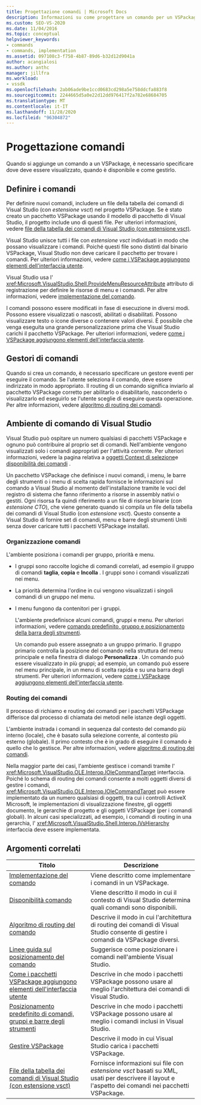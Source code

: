 ```yaml
---
title: Progettazione comandi | Microsoft Docs
description: Informazioni su come progettare un comando per un VSPackage in Visual Studio. Incluso, come specificare dove viene visualizzato, quando è disponibile e come gestirlo.
ms.custom: SEO-VS-2020
ms.date: 11/04/2016
ms.topic: conceptual
helpviewer_keywords:
- commands
- commands, implementation
ms.assetid: 097108c3-f758-4b87-89d6-b32d12d9041a
author: acangialosi
ms.author: anthc
manager: jillfra
ms.workload:
- vssdk
ms.openlocfilehash: 2ab06ade9be1ccd0683cd298a5e758ddcfa883f8
ms.sourcegitcommit: 2244665d5a0e22d12dd976417f2a782e68684705
ms.translationtype: MT
ms.contentlocale: it-IT
ms.lasthandoff: 11/28/2020
ms.locfileid: "96304872"
---
```

# <a name="command-design"></a>Progettazione comandi
Quando si aggiunge un comando a un VSPackage, è necessario specificare dove deve essere visualizzato, quando è disponibile e come gestirlo.

## <a name="define-commands"></a>Definire i comandi
 Per definire nuovi comandi, includere un file della tabella dei comandi di Visual Studio (con *estensione vsct*) nel progetto VSPackage. Se è stato creato un pacchetto VSPackage usando il modello di pacchetto di Visual Studio, il progetto include uno di questi file. Per ulteriori informazioni, vedere [file della tabella dei comandi di Visual Studio (con estensione vsct)](../../extensibility/internals/visual-studio-command-table-dot-vsct-files.md).

 Visual Studio unisce tutti i file con *estensione vsct* individuati in modo che possano visualizzare i comandi. Poiché questi file sono distinti dal binario VSPackage, Visual Studio non deve caricare il pacchetto per trovare i comandi. Per ulteriori informazioni, vedere [come i VSPackage aggiungono elementi dell'interfaccia utente](../../extensibility/internals/how-vspackages-add-user-interface-elements.md).

 Visual Studio usa l' <xref:Microsoft.VisualStudio.Shell.ProvideMenuResourceAttribute> attributo di registrazione per definire le risorse di menu e i comandi. Per altre informazioni, vedere [implementazione del comando](../../extensibility/internals/command-implementation.md).

 I comandi possono essere modificati in fase di esecuzione in diversi modi. Possono essere visualizzati o nascosti, abilitati o disabilitati. Possono visualizzare testo o icone diverse o contenere valori diversi. È possibile che venga eseguita una grande personalizzazione prima che Visual Studio carichi il pacchetto VSPackage. Per ulteriori informazioni, vedere [come i VSPackage aggiungono elementi dell'interfaccia utente](../../extensibility/internals/how-vspackages-add-user-interface-elements.md).

## <a name="command-handlers"></a>Gestori di comandi
 Quando si crea un comando, è necessario specificare un gestore eventi per eseguire il comando. Se l'utente seleziona il comando, deve essere indirizzato in modo appropriato. Il routing di un comando significa inviarlo al pacchetto VSPackage corretto per abilitarlo o disabilitarlo, nasconderlo o visualizzarlo ed eseguirlo se l'utente sceglie di eseguire questa operazione. Per altre informazioni, vedere [algoritmo di routing dei comandi](../../extensibility/internals/command-routing-algorithm.md).

## <a name="visual-studio-command-environment"></a>Ambiente di comando di Visual Studio
 Visual Studio può ospitare un numero qualsiasi di pacchetti VSPackage e ognuno può contribuire al proprio set di comandi. Nell'ambiente vengono visualizzati solo i comandi appropriati per l'attività corrente. Per ulteriori informazioni, vedere la pagina relativa a [oggetti Context di selezione](../../extensibility/internals/selection-context-objects.md)e [disponibilità dei comandi](../../extensibility/internals/command-availability.md) .

 Un pacchetto VSPackage che definisce i nuovi comandi, i menu, le barre degli strumenti o i menu di scelta rapida fornisce le informazioni sul comando a Visual Studio al momento dell'installazione tramite le voci del registro di sistema che fanno riferimento a risorse in assembly nativi o gestiti. Ogni risorsa fa quindi riferimento a un file di risorse binarie (con *estensione CTO*), che viene generato quando si compila un file della tabella dei comandi di Visual Studio (con *estensione vsct*). Questo consente a Visual Studio di fornire set di comandi, menu e barre degli strumenti Uniti senza dover caricare tutti i pacchetti VSPackage installati.

### <a name="command-organization"></a>Organizzazione comandi
 L'ambiente posiziona i comandi per gruppo, priorità e menu.

- I gruppi sono raccolte logiche di comandi correlati, ad esempio il gruppo di comandi **taglia**, **copia** e **Incolla** . I gruppi sono i comandi visualizzati nei menu.

- La priorità determina l'ordine in cui vengono visualizzati i singoli comandi di un gruppo nel menu.

- I menu fungono da contenitori per i gruppi.

  L'ambiente predefinisce alcuni comandi, gruppi e menu. Per ulteriori informazioni, vedere [comando predefinito, gruppo e posizionamento della barra degli strumenti](../../extensibility/internals/default-command-group-and-toolbar-placement.md).

  Un comando può essere assegnato a un gruppo primario. Il gruppo primario controlla la posizione del comando nella struttura del menu principale e nella finestra di dialogo **Personalizza** . Un comando può essere visualizzato in più gruppi; ad esempio, un comando può essere nel menu principale, in un menu di scelta rapida e su una barra degli strumenti. Per ulteriori informazioni, vedere [come i VSPackage aggiungono elementi dell'interfaccia utente](../../extensibility/internals/how-vspackages-add-user-interface-elements.md).

### <a name="command-routing"></a>Routing dei comandi
 Il processo di richiamo e routing dei comandi per i pacchetti VSPackage differisce dal processo di chiamata dei metodi nelle istanze degli oggetti.

 L'ambiente instrada i comandi in sequenza dal contesto del comando più interno (locale), che è basato sulla selezione corrente, al contesto più esterno (globale). Il primo contesto che è in grado di eseguire il comando è quello che lo gestisce. Per altre informazioni, vedere [algoritmo di routing dei comandi](../../extensibility/internals/command-routing-algorithm.md).

 Nella maggior parte dei casi, l'ambiente gestisce i comandi tramite l' <xref:Microsoft.VisualStudio.OLE.Interop.IOleCommandTarget> interfaccia. Poiché lo schema di routing dei comandi consente a molti oggetti diversi di gestire i comandi, <xref:Microsoft.VisualStudio.OLE.Interop.IOleCommandTarget> può essere implementato da un numero qualsiasi di oggetti, tra cui i controlli ActiveX Microsoft, le implementazioni di visualizzazione finestre, gli oggetti documento, le gerarchie di progetto e gli oggetti VSPackage (per i comandi globali). In alcuni casi specializzati, ad esempio, i comandi di routing in una gerarchia, l' <xref:Microsoft.VisualStudio.Shell.Interop.IVsHierarchy> interfaccia deve essere implementata.

## <a name="related-topics"></a>Argomenti correlati

|Titolo|Descrizione|
|-----------|-----------------|
|[Implementazione del comando](../../extensibility/internals/command-implementation.md)|Viene descritto come implementare i comandi in un VSPackage.|
|[Disponibilità comando](../../extensibility/internals/command-availability.md)|Viene descritto il modo in cui il contesto di Visual Studio determina quali comandi sono disponibili.|
|[Algoritmo di routing del comando](../../extensibility/internals/command-routing-algorithm.md)|Descrive il modo in cui l'architettura di routing dei comandi di Visual Studio consente di gestire i comandi da VSPackage diversi.|
|[Linee guida sul posizionamento del comando](../../extensibility/internals/command-placement-guidelines.md)|Suggerisce come posizionare i comandi nell'ambiente Visual Studio.|
|[Come i pacchetti VSPackage aggiungono elementi dell'interfaccia utente](../../extensibility/internals/how-vspackages-add-user-interface-elements.md)|Descrive in che modo i pacchetti VSPackage possono usare al meglio l'architettura dei comandi di Visual Studio.|
|[Posizionamento predefinito di comandi, gruppi e barre degli strumenti](../../extensibility/internals/default-command-group-and-toolbar-placement.md)|Descrive in che modo i pacchetti VSPackage possono usare al meglio i comandi inclusi in Visual Studio.|
|[Gestire VSPackage](../../extensibility/managing-vspackages.md)|Descrive il modo in cui Visual Studio carica i pacchetti VSPackage.|
|[File della tabella dei comandi di Visual Studio (con estensione vsct)](../../extensibility/internals/visual-studio-command-table-dot-vsct-files.md)|Fornisce informazioni sui file con *estensione vsct* basati su XML, usati per descrivere il layout e l'aspetto dei comandi nei pacchetti VSPackage.|
